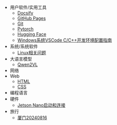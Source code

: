 - 用户软件/实用工具
	- [Docsify](docsify.md)
	- [GitHub Pages](github_pages.md)
	- [Git](git.md)
	- [Pytorch](pytorch.md)
	- [Hugging Face](huggingface.md)
	- [Windows系统VSCode C/C++开发环境配置指南](VSCode4CppOnWindows.md)
- 系统/系统软件
	- [Linux相关问题](Linux.md)
- 大语言模型
	- [Qwen2VL](Qwen2VLForConditionalGeneration.md)
- 网络
- Web
	- [HTML](html.md)
	- [CSS](css.md)
- 编程语言
- 硬件
	- [Jetson Nano启动和连接](jetson_nano.md)
- 旅行
	- [厦门20240816](xiamen.md)

